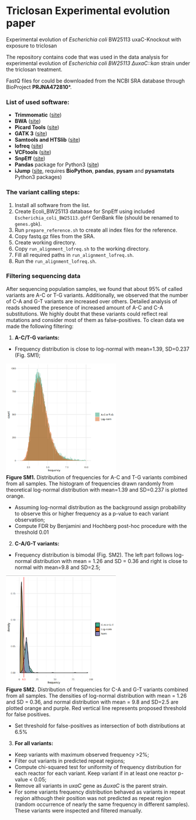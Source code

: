 # Triclosan Experimental evolution paper
Experimental evolution of *Escherichia coli* BW25113 uxaC-Knockout with exposure to triclosan

The repository contains code that was used in the data analysis for experimental evolution of *Escherichia coli BW25113 &Delta;uxaC::kan* strain under the triclosan treatment.

FastQ files for could be downloaded from the NCBI SRA database through BioProject **PRJNA472810***.

### List of used software:
- **Trimmomatic** ([site](http://www.usadellab.org/cms/?page=trimmomatic))
- **BWA** ([site](http://bio-bwa.sourceforge.net/))
- **Picard Tools** ([site](https://broadinstitute.github.io/picard/))
- **GATK 3** ([site](https://software.broadinstitute.org/gatk/))
- **Samtools and HTSlib** ([site](http://www.htslib.org/))
- **lofreq** ([site](https://csb5.github.io/lofreq/))
- **VCFtools** ([site](http://vcftools.sourceforge.net/))
- **SnpEff** ([site](http://snpeff.sourceforge.net/))
- **Pandas** package for Python3 ([site](https://pandas.pydata.org/))
- **iJump** ([site](https://github.com/sleyn/ijump), requires **BioPython**, **pandas**, **pysam** and **pysamstats** Python3 packages)

### The variant calling steps:
1. Install all software from the list.
2. Create Ecoli\_BW25113 database for SnpEff using included `Escherichia_coli_BW25113.gbff` GenBank file (should be renamed to `genes.gbk`).
3. Run `prepare_reference.sh` to create all index files for the reference.
4. Copy fastq.gz files from the SRA.
5. Create working directory.
6. Copy `run_alignment_lofreq.sh` to the working directory.
7. Fill all required paths in `run_alignment_lofreq.sh`.
8. Run the `run_alignment_lofreq.sh`.

### Filtering sequencing data
After sequencing population samples, we found that about 95% of called variants are A-C or T-G variants. Additionally, we observed that the number of C-A and G-T variants are increased over others. Detailed analysis of reads showed the presence of increased amount of A-C and C-A substitutions. We highly doubt that these variants could reflect real mutations and consider most of them as false-positives.
To clean data we made the following filtering:
1.	**A-C/T-G variants:**
-	Frequency distribution is close to log-normal with mean=1.39, SD=0.237 (Fig. SM1);

<img src="img/SM1.png" height="300" width="300"><br>
**Figure SM1.** Distribution of frequencies for A-C and T-G variants combined from all samples. The histogram of frequencies drawn randomly from theoretical log-normal distribution with mean=1.39 and SD=0.237 is plotted orange.

-	Assuming log-normal distribution as the background assign probability to observe this or higher frequency as a p-value to each variant observation;
-	Compute FDR by Benjamini and Hochberg post-hoc procedure with the threshold 0.01
2.	**C-A/G-T variants:**
-	Frequency distribution is bimodal (Fig. SM2). The left part follows log-normal distribution with mean = 1.26 and SD = 0.36 and right is close to normal with mean=9.8 and SD=2.5;

<img src="img/SM2.png" height="300" width="300"><br>
**Figure SM2.** Distribution of frequencies for C-A and G-T variants combined from all samples. The densities of log-normal distribution with mean = 1.26 and SD = 0.36, and normal distribution with mean = 9.8 and SD=2.5 are plotted orange and purple. Red vertical line represents proposed threshold for false positives.

-	Set threshold for false-positives as intersection of both distributions at 6.5%
3.	**For all variants:**
-	Keep variants with maximum observed frequency >2%;
-	Filter out variants in predicted repeat regions;
-	Compute chi-squared test for uniformity of frequency distribution for each reactor for each variant. Keep variant if in at least one reactor p-value < 0.05;
-	Remove all variants in *uxaC* gene as *ΔuxaC* is the parent strain.
-	For some variants frequency distribution behaved as variants in repeat region although their position was not predicted as repeat region (random occurrence of nearly the same frequency in different samples). These variants were inspected and filtered manually.
